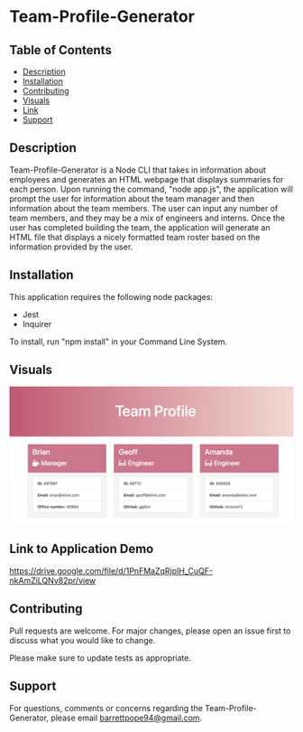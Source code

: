 # Team-Profile-Generator

## Table of Contents
* [Description](#description)
* [Installation](#installation)
* [Contributing](#contributing)
* [Visuals](#visuals)
* [Link](#linktoapplicationdemo)
* [Support](#support)

## Description
Team-Profile-Generator is a Node CLI that takes in information about employees and generates an HTML webpage that displays summaries for each person. Upon running the command, "node app.js", the application will prompt the user for information about the team manager and then information about the team members. The user can input any number of team members, and they may be a mix of engineers and interns. Once the user has completed building the team, the application will generate an HTML file that displays a nicely formatted team roster based on the information provided by the user. 

## Installation
This application requires the following node packages:
* Jest
* Inquirer

To install, run "npm install" in your Command Line System.

## Visuals
![](Assets/app.png)

## Link to Application Demo
https://drive.google.com/file/d/1PnFMaZqRjpIH_CuQF-nkAmZiLQNv82pr/view

## Contributing
Pull requests are welcome. For major changes, please open an issue first to discuss what you would like to change. 

Please make sure to update tests as appropriate.

## Support
For questions, comments or concerns regarding the Team-Profile-Generator, please email barrettpope94@gmail.com.